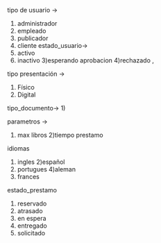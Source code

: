 tipo de usuario -> 
1) administrador 
2) empleado
3) publicador
4) cliente
estado_usuario-> 
1) activo 
2) inactivo
3)esperando aprobacion 
4)rechazado ,

tipo presentación -> 
1) Físico
2) Digital

tipo_documento-> 
1) 

parametros -> 

1) max libros 
2)tiempo prestamo

idiomas
1) ingles
2)español
3) portugues
4)aleman
5) frances

estado_prestamo
1) reservado
2) atrasado
3) en espera
4) entregado
5) solicitado

